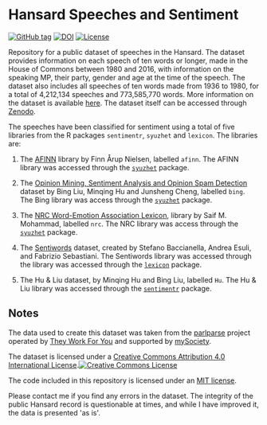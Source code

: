 # Hansard Speeches and Sentiment
[![GitHub tag](https://img.shields.io/github/tag/evanodell/hansard-data.svg)](https://github.com/evanodell/hansard-data)
[![DOI](https://zenodo.org/badge/DOI/10.5281/zenodo.583434.svg)](https://doi.org/10.5281/zenodo.583434)
[![License](http://img.shields.io/:license-mit-blue.svg)](http://doge.mit-license.org)

Repository for a public dataset of speeches in the Hansard. The dataset provides information on each speech of ten words or longer, made in the House of Commons between 1980 and 2016, with information on the speaking MP, their party, gender and age at the time of the speech. The dataset also includes all speeches of ten words made from 1936 to 1980, for a total of 4,212,134 speeches and 773,585,770 words. More information on the dataset is available [here](http://evanodell.com/datasets/hansard-data/). The dataset itself can be accessed through [Zenodo](http://doi.org/10.5281/zenodo.376839).

The speeches have been classified for sentiment using a total of five libraries from the R packages `sentimentr`, `syuzhet` and `lexicon`. The libraries are:

1. The [AFINN](http://www2.imm.dtu.dk/pubdb/views/publication_details.php?id=6010) library by Finn Årup Nielsen, labelled `afinn`. The AFINN library was accessed through the [`syuzhet`](https://cran.r-project.org/package=syuzhet) package.

2. The [Opinion Mining, Sentiment Analysis and Opinion Spam Detection](https://www.cs.uic.edu/~liub/FBS/sentiment-analysis.html) dataset by Bing Liu, Minqing Hu and Junsheng Cheng, labelled `bing`. The Bing library was access through the [`syuzhet`](https://cran.r-project.org/package=syuzhet) package.

3. The [NRC Word-Emotion Association Lexicon](http://saifmohammad.com/WebPages/lexicons.html), library by Saif M. Mohammad, labelled `nrc`. The NRC library was access through the [`syuzhet`](https://cran.r-project.org/package=syuzhet) package.

4. The [Sentiwords](http://sentiwordnet.isti.cnr.it/) dataset, created by Stefano Baccianella, Andrea Esuli, and Fabrizio Sebastiani. The Sentiwords library was accessed through the library was accessed through the [`lexicon`](https://cran.r-project.org/package=lexicon) package.

5. The Hu & Liu dataset, by Minqing Hu and Bing Liu, labelled `Hu`. The Hu & Liu library was accessed through the [`sentimentr`](https://cran.r-project.org/package=sentimentr) package.


## Notes

The data used to create this dataset was taken from the [parlparse](https://github.com/mysociety/parlparse) project operated by [They Work For You](https://www.theyworkforyou.com/) and supported by [mySociety](https://www.mysociety.org/).  

The dataset is licensed under a <a rel="license" href="http://creativecommons.org/licenses/by/4.0/">Creative Commons Attribution 4.0 International License</a>.<a rel="license" href="http://creativecommons.org/licenses/by/4.0/"><img alt="Creative Commons License" style="border-width:0" src="https://i.creativecommons.org/l/by/4.0/80x15.png" /></a>

The code included in this repository is licensed under an [MIT license](https://github.com/EvanOdell/hansard-speeches-and-sentiment/blob/master/LICENSE).

 Please contact me if you find any errors in the dataset. The integrity of the public Hansard record is questionable at times, and while I have improved it, the data is presented 'as is'.
